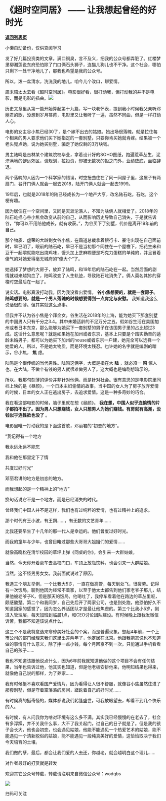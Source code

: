 # 《超时空同居》 —— 让我想起曾经的好时光

[**返回列表页**](/gzh/记忆承载)

小懒自动备份，仅供查阅学习

发了好几篇投资类的文章，满口铜臭，言不及义，把我的公众号都弄脏了。红楼梦里柳湘莲说东府恐怕除了门口俩石头狮子，连猫儿狗儿也不干净。这个社会，哪怕只剩下一处干净地儿了，那我也希望是我的公众号。

  

所以，泼一盆清水，洗洗我的地儿。咱今儿个改口，聊爱情。

  

周末陪太太去看《超时空同居》。电影很好看，很打动我，但打动我的并不是电影，而是电影的插曲。![](https://res.wx.qq.com/mpres/htmledition/images/icon/common/emotion_panel/smiley/smiley_13.png)

  

历史文章里从第一篇开始算起第十九篇，写一块老怀表，提到我小时候我父亲听邓丽君的歌，没想到岁月荏苒，电影里又让我听了一遍，虽然不同曲，但是一样打动人心。

  

电影的女主谷小焦已经30了，是个嫁不出去的姑娘。她出场很落魄，就是拉住每个相亲的男人要求他们买下她指定的一套别墅，只要你肯买她就肯嫁。结果被一个老头晃点她，说为她买别墅，骗走了她仅剩的3万块钱。

  

男主陆鸣是吉林某个建筑院校毕业，拿着设计好的SOHO图纸，跑遍荒草丛生，泥泞满地的僻远郊区，谈规划，拉投资，却被无数次的拒之门外，业绩垫底，面临辞退。

  

两个落魄的人因为一个科学家的错误，时空扭曲住在了同一间屋子里，这屋子有两扇门，谷开门俩人就会一起去2018，陆开门俩人就会一起去1999。

  

19年后，也就是2018年的陆已经成长为一个地产大亨，改名陆石屹，石屹，这个梗有趣。

  

因为居住在一个空间里，又同是天涯沦落人，不知为啥俩人就相爱了。2018年的陆石屹担心谷小焦会改变从前的自己，从而影响历史导致自己消失，于是就告诉谷，“你可以不用陪他成长，就有收获。”，为谷买下了别墅，代价是离开19年前的自己。

  

那个物质、虚荣的大龄剩女谷小焦，在霸道总裁拿着银行卡、豪宅出现在自己面前时，早已明了，眼前的陆石屹，早已不是当初那个同住在一个屋檐下，把花生米和豆干一起嚼就能吃出烧鸡味，馒头加上芝麻糊便是巧克力蛋糕的单纯的，并且冒着傻气的对她爱得毫无城府的“傻大个”了。

  

她选择了梦想的大房子，放弃了陆鸣，和19年后的陆石屹在一起。当然后面的剧情就越来越狗血了，陆鸣改变了人生轨迹，导致陆石屹消失了。俩人莫名其妙的穿梭时空最后在一起了。

  

说实话。电影真没打动我。因为我没看出爱情。 **谷小焦想要的，就是一套房子。陆鸣想要的，就是一个男人落魄的时候想要得到一点肯定与安慰。**
我知道我这么说话很刻薄。但其实就这么点事。

  

但我并不认为谷小焦是个拜金女。谷生活在2018年的上海，能为她买下那套别墅的中国男人只有千分之3.4。其中未婚适龄的不足万分之五。假如谷生活在美国加州或者日本东京，那么能够为她买下一套别墅的男子在该国男子里的占比超过3成。这话什么意思呢？就是如果她在加州或者东京，基本上只要是个踏实勤奋的适龄未婚男子，都可以为她买下加州的house或者东京一户建，她完全可以选择一个她爱的人。所以，不是她太物质，而是环境太残忍。也许她的名字就是编剧的暗示，谷小焦，
**焦** 虑。

  

陆鸣是个很传统的当代男性。陆鸣这俩字，大概是指在大 **陆** ，就必须一 **鸣**
惊人也。在大陆，不做个有钱的男人就很难做男人了。这大概也是编剧想暗示的。

  

所以，我那句刻薄的评价并非针对他俩，而是针对社会。很有意思的是电影院里同档上映的是《昼颜》，一个日本主妇偷情的故事。当中国的女人为了房子放弃爱情的时候，日本的女人正在逃出房子，去追求爱情。这是一种多奇妙的巧合。

  

我在看这部电影的时候，脑子里就在想《昼颜》。
**我在想，中国人似乎连偷情的片子都拍不出了。因为男人只想赚钱，女人只想男人为她们赚钱。有房就有高潮，没钱似乎连性欲也没了** 。

  

电影里唯一打动我的是下面这首歌，邓丽君的“初恋的地方”。

  

“我记得有一个地方  

我永远永远不能忘

我和他在那里定下了情

共度过好时光”

  

邓丽君讲的地方是初恋的地方。

而我想起的是一个精神上的“地方”

  

换句话说它不是一个地方，而是已经消失的时代。

  

曾经我们中国人并不是这样，我们也有过纯粹的爱情，也有过精神上的追求。

  

那个时代有王小波，有王朔......，有无数的文艺青年......

  

比我还要早生了十几年的那一代人是幸运的。他们曾度过好时光。

而我的童年与少年，也曾目睹过那些大哥哥大姐姐们的爱情......

  

就像高晓松在清华校园的草坪上弹《同桌的你》，会引来一大群姑娘。

当然，今天你开着豪车去高校门口，车顶上放瓶饮料，也会引来一大群姑娘。

  

当然，这不怪男男女女。我前面就说过了原因。

  

我选三个朋友举例，一个比我大5岁，一直在做高管，每天到处飞，很疲劳。记得有一次饭局，聊到他因为经常不着家，以至于他太太都告到他们家老爷子那儿，结果他被老爷子K，但是那天的饭局，他喝吐了，我停车看着他在路边的草丛里呕，颇感酸楚。第二个和我同岁，自己先后开了两家公司，也是到处跑，他恐怕好久不知道回家的感觉了，因为怎么养活团队才是最让他焦虑的。第三个比我小5岁，刚进入管理层，每天加班到临晨1点，和CEO讨论团队建设。有时候晚上跟我发微信诉苦，我都不知道该说点什么。  

  

这三个不是我特意选来寒碜美好社会的个案，而是普遍现象。想起4年前，一个上市公司的部门经理来我们这里出差两年了，他定居在北京。他跟我抱怨说也不知道做的事情有什么意义，除了挣一点小钱，每个月回京不到一次。只能通过手机看看自己的孩子......

  

我也不知道该跟他说点什么，因为6年前我就知道他做的这个项目不会有任何结果，当年也告诉过他，他其实也知道，但是他老板安排他来，他明知结果也得来，就像他自己说的那样，为了养家......

  

我有时候挺不喜欢看国产爱情片，因为看得让人很不舒服，就像谷小焦虽然住进了那套别墅，但是守着空落落的房间，蹉跎着自己的好时光......  

  

有时候真的挺奇怪的，媒体都说我们躬逢盛世，可我放眼望去，却看不到几个快乐的人。  

  

有时候，有人问我你为啥对环境有这么多不满。其实我已经慢慢的在老去了，社会有多浮躁，并不关我什么事，大不了我关起门，过自己的日子就是了。但是我的孩子会长大，他也会初恋，也会遇见姑娘，他能不能遇见一个热爱艺术的姑娘，能不能遇见一个清新脱俗的姑娘，能不能遇见一段纯真美好的爱情，这恰恰取决于我们今天培育的土壤。

  

我们做的孽，最后，都会让我们爱的人去还，你越老，就会越明白这个理儿......

  

对作者最好的打赏就是转发

欢迎其它公众号转载，转载请注明来自微信公众号：wodqbs  

  

![](https://mmbiz.qpic.cn/mmbiz_png/VToK8ByghCiavPp5HpXn4XxZUKzlcNcN0yHsSFfvWoMQialia2oDsdunLskSSWUticUqq5kK8OK09HySP99aOibRyug/640?wx_fmt=png)

扫码可关注

